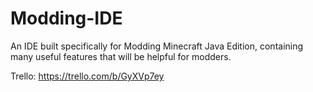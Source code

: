 # Modding-IDE
An IDE built specifically for Modding Minecraft Java Edition, containing many useful features that will be helpful for modders.

Trello: https://trello.com/b/GyXVp7ey
